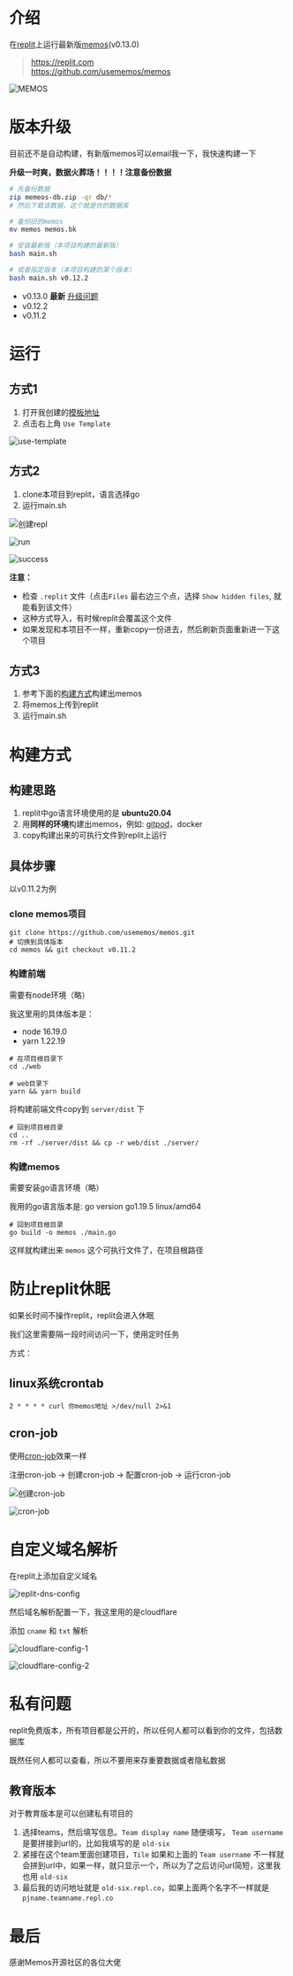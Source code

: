 # 介绍

在[replit](https://replit.com)上运行最新版[memos](https://github.com/usememos/memos)(v0.13.0)

> https://replit.com  
> https://github.com/usememos/memos  

![MEMOS](./img/memos-v0.11.2.png)

# 版本升级

目前还不是自动构建，有新版memos可以email我一下，我快速构建一下

**升级一时爽，数据火葬场！！！！注意备份数据**

```bash
# 先备份数据
zip memeos-db.zip -qr db/*
# 然后下载该数据，这个就是你的数据库

# 备份旧的memos
mv memos memos.bk

# 安装最新版（本项目构建的最新版）
bash main.sh

# 或者指定版本（本项目构建的某个版本）
bash main.sh v0.12.2
```

- v0.13.0 **最新** [升级问题](./docs/qa/v0.13.0.md)
- v0.12.2
- v0.11.2

# 运行

## 方式1

1. 打开我创建的[模板地址](https://replit.com/@sixmillions/memos-replit)
2. 点击右上角 `Use Template`

![use-template](./img/use-template.png)

## 方式2

1. clone本项目到replit，语言选择go
2. 运行main.sh

![创建repl](./img/create-repl.png)

![run](./img/run-main-sh.png)

![success](./img/run-success.png)

**注意：** 
- 检查 `.replit` 文件（点击`Files` 最右边三个点，选择 `Show hidden files`, 就能看到该文件）
- 这种方式导入，有时候replit会覆盖这个文件
- 如果发现和本项目不一样，重新copy一份进去，然后刷新页面重新进一下这个项目

## 方式3

1. 参考下面的[构建方式](#构建方式)构建出memos
2. 将memos上传到replit
3. 运行main.sh

# 构建方式

## 构建思路

1. replit中go语言环境使用的是 **ubuntu20.04**
2. 用**同样的环境**构建出memos，例如: [gitpod](https://gitpod.io)，docker
3. copy构建出来的可执行文件到replit上运行

## 具体步骤

以v0.11.2为例

### clone memos项目

```shell
git clone https://github.com/usememos/memos.git
# 切换到具体版本
cd memos && git checkout v0.11.2
```

### 构建前端

需要有node环境（略）

我这里用的具体版本是：

- node 16.19.0 
- yarn 1.22.19

```shell
# 在项目根目录下
cd ./web 

# web目录下
yarn && yarn build
```

将构建前端文件copy到 `server/dist` 下

```shell
# 回到项目根目录
cd ..
rm -rf ./server/dist && cp -r web/dist ./server/
```

### 构建memos

需要安装go语言环境（略）

我用的go语言版本是: go version go1.19.5 linux/amd64

```shell
# 回到项目根目录
go build -o memos ./main.go
```

这样就构建出来 `memos` 这个可执行文件了，在项目根路径

# 防止replit休眠

如果长时间不操作replit，replit会进入休眠

我们这里需要隔一段时间访问一下，使用定时任务

方式：

## linux系统crontab

```shell
2 * * * * curl 你memos地址 >/dev/null 2>&1
```

## cron-job

使用[cron-job](https://cron-job.org)效果一样 

注册cron-job -> 创建cron-job -> 配置cron-job -> 运行cron-job

![创建cron-job](./img/create-cron-job.png)

![cron-job](./img/cron-job-config.png)

# 自定义域名解析

在replit上添加自定义域名

![replit-dns-config](./img/custom-url.png)

然后域名解析配置一下，我这里用的是cloudflare

添加 `cname` 和 `txt` 解析

![cloudflare-config-1](./img/cloudflare-config-1.png)

![cloudflare-config-2](./img/cloudflare-config-2.png)

# 私有问题

replit免费版本，所有项目都是公开的，所以任何人都可以看到你的文件，包括数据库

既然任何人都可以查看，所以不要用来存重要数据或者隐私数据

## 教育版本

对于教育版本是可以创建私有项目的

1. 选择teams，然后填写信息。`Team display name` 随便填写， `Team username` 是要拼接到url的，比如我填写的是 `old-six`
2. 紧接在这个team里面创建项目，`Tile` 如果和上面的 `Team username` 不一样就会拼到url中，如果一样，就只显示一个，所以为了之后访问url简短，这里我也用 `old-six`
3. 最后我的访问地址就是 `old-six.repl.co`，如果上面两个名字不一样就是 `pjname.teamname.repl.co`

# 最后

感谢Memos开源社区的各位大佬

